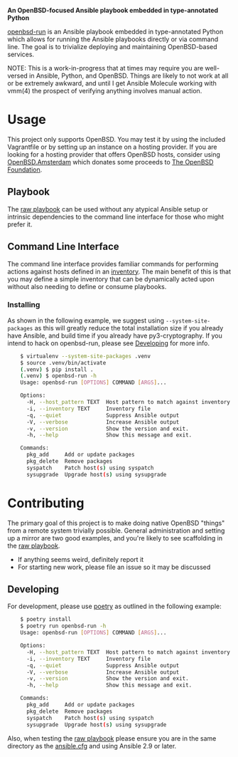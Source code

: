 **An OpenBSD-focused Ansible playbook embedded in type-annotated Python**

[openbsd-run](https://github.com/jcmdln/openbsd-run) is an Ansible playbook
embedded in type-annotated Python which allows for running the Ansible
playbooks directly or via command line. The goal is to trivialize deploying and
maintaining OpenBSD-based services.

NOTE: This is a work-in-progress that at times may require you are well-versed
in Ansible, Python, and OpenBSD.  Things are likely to not work at all or be
extremely awkward, and until I get Ansible Molecule working with vmm(4) the
prospect of verifying anything involves manual action.


Usage
==========
This project only supports OpenBSD. You may test it by using the included
Vagrantfile or by setting up an instance on a hosting provider. If you are
looking for a hosting provider that offers OpenBSD hosts, consider using
[OpenBSD.Amsterdam](https://openbsd.amsterdam) which donates some proceeds to
[The OpenBSD Foundation](https://www.openbsdfoundation.org/).

Playbook
----------
The [raw playbook](./openbsd_run/playbook/) can be used without any atypical
Ansible setup or intrinsic dependencies to the command line interface for those
who might prefer it.

Command Line Interface
----------
The command line interface provides familiar commands for performing actions
against hosts defined in an [inventory](./sample.inventory.yml). The main
benefit of this is that you may define a simple inventory that can be
dynamically acted upon without also needing to define or consume playbooks.

### Installing
As shown in the following example, we suggest using `--system-site-packages` as
this will greatly reduce the total installation size if you already have
Ansible, and build time if you already have py3-cryptography. If you intend to
hack on openbsd-run, please see [Developing](#Developing) for more info.

```sh
    $ virtualenv --system-site-packages .venv
    $ source .venv/bin/activate
    (.venv) $ pip install .
    (.venv) $ openbsd-run -h
    Usage: openbsd-run [OPTIONS] COMMAND [ARGS]...

    Options:
      -H, --host_pattern TEXT  Host pattern to match against inventory
      -i, --inventory TEXT     Inventory file
      -q, --quiet              Suppress Ansible output
      -V, --verbose            Increase Ansible output
      -v, --version            Show the version and exit.
      -h, --help               Show this message and exit.

    Commands:
      pkg_add     Add or update packages
      pkg_delete  Remove packages
      syspatch    Patch host(s) using syspatch
      sysupgrade  Upgrade host(s) using sysupgrade
```


Contributing
==========
The primary goal of this project is to make doing native OpenBSD "things" from
a remote system trivially possible. General administration and setting up a
mirror are two good examples, and you're likely to see scaffolding in the
[raw playbook](./openbsd_run/playbook/).

* If anything seems weird, definitely report it
* For starting new work, please file an issue so it may be discussed

Developing
----------
For development, please use [poetry](https://python-poetry.org) as outlined in
the following example:

```sh
    $ poetry install
    $ poetry run openbsd-run -h
    Usage: openbsd-run [OPTIONS] COMMAND [ARGS]...

    Options:
      -H, --host_pattern TEXT  Host pattern to match against inventory
      -i, --inventory TEXT     Inventory file
      -q, --quiet              Suppress Ansible output
      -V, --verbose            Increase Ansible output
      -v, --version            Show the version and exit.
      -h, --help               Show this message and exit.

    Commands:
      pkg_add     Add or update packages
      pkg_delete  Remove packages
      syspatch    Patch host(s) using syspatch
      sysupgrade  Upgrade host(s) using sysupgrade
```

Also, when testing the [raw playbook](./openbsd_run/playbook/) please ensure
you are in the same directory as the
[ansible.cfg](./openbsd_run/playbook/ansible.cfg) and using Ansible 2.9 or
later.
